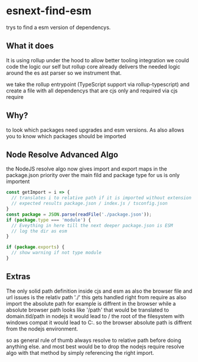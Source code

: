 # esnext-find-esm
trys to find a esm version of dependencys.


## What it does
It is using rollup under the hood to allow better tooling integration we could code the logic our self but rollup core already delivers the needed
logic around the es ast parser so we instrument that.

we take the rollup entrypoint (TypeScript support via rollup-typescript) and create a file with all dependencys that are cjs only and required via cjs require

## Why? 
to look which packages need upgrades and esm versions. As also allows you to know which packages should be imported

## Node Resolve Advanced Algo
the NodeJS resolve algo now gives import and export maps in the package.json priority over the main fild and package type
for us is only importent 

```js
const getImport = i => {
  // translates i to relative path if it is imported without extension
  // expected results package.json / index.js / tsconfig.json
}
const package = JSON.parse(readFile('./package.json'));
if (package.type === 'module') {
  // Eveything in here till the next deeper package.json is ESM
  // log the dir as esm
}

if (package.exports) {
  // show warning if not type module 
}

```

## Extras
The only solid path definition inside cjs and esm as also the browser file and url issues is the relativ path './' this gets handled right from
require as also import the absolute path for example is diffrent in the browser while a absolute browser path looks like '/path' that would be translated to domain.tld/path in nodejs it would lead to / the root of the filesystem with windows compat it would lead to C:\. so the browser absolute path is diffrent from the nodejs environment.

so as general rule of thumb always resolve to relative path before doing anything else. and most best would be to drop the nodejs require resolve algo with that method by simply referencing the right import.

